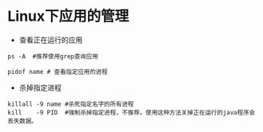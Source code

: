 # Linux下应用的管理

* 查看正在运行的应用

```
ps -A  #推荐使用grep查询应用

pidof name # 查看指定应用的进程
```

* 杀掉指定进程
```
killall -9 name #杀死指定名字的所有进程
kill    -9 PID  #强制杀掉指定进程，不推荐。使用这种方法关掉正在运行的java程序会丢失数据。
```

